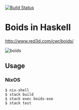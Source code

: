 [![Build Status](https://travis-ci.org/tsoding/boids.svg?branch=master)](https://travis-ci.org/tsoding/boids)

# Boids in Haskell

http://www.red3d.com/cwr/boids/

![boids](http://i.imgur.com/ZGz0Ccl.png)

## Usage

### NixOS

    $ nix-shell
    $ stack build
    $ stack exec boids-exe
    $ stack test

